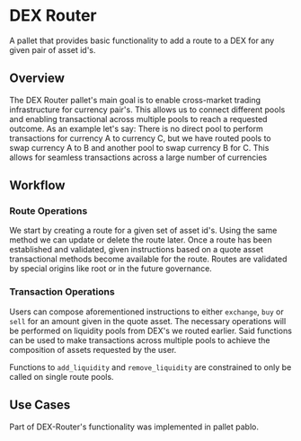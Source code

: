 # DEX Router

A pallet that provides basic functionality to add a route to a DEX for any given pair of asset id's.

## Overview

The DEX Router pallet's main goal is to enable cross-market trading infrastructure for currency pair's.
This allows us to connect different pools and enabling transactional across multiple pools to reach a requested outcome.
As an example let's say: There is no direct pool to perform transactions for currency A to currency C, but we have routed pools to swap currency A to B and another pool to swap currency B for C. 
This allows for seamless transactions across a large number of currencies

## Workflow

### Route Operations
We start by creating a route for a given set of asset id's. Using the same method we can update or delete the route later. 
Once a route has been established and validated, given instructions based on a quote asset transactional methods become available for the route.
Routes are validated by special origins like root or in the future governance.

### Transaction Operations

Users can compose aforementioned instructions to either `exchange`, `buy` or `sell` for an amount given in the quote asset. 
The necessary operations will be performed on liquidity pools from DEX's we routed earlier.
Said functions can be used to make transactions across multiple pools to achieve the composition of assets requested by the user.

Functions to `add_liquidity` and `remove_liquidity` are constrained to only be called on single route pools.

## Use Cases

Part of DEX-Router's functionality was implemented in pallet pablo.
